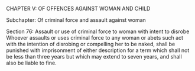CHAPTER V: OF OFFENCES AGAINST WOMAN AND CHILD

Subchapter: Of criminal force and assault against woman

Section 76: Assault or use of criminal force to woman with intent to disrobe
Whoever assaults or uses criminal force to any woman or abets such act with the intention of disrobing or compelling her to be naked, shall be punished with imprisonment of either description for a term which shall not be less than three years but which may extend to seven years, and shall also be liable to fine.

